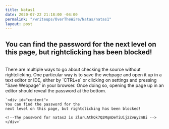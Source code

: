 ```yaml
---
title: Natas1
date: 2020-07-22 21:18:00 -04:00
permalink: "/writeups/OverTheWire/Natas/natas1"
layout: post
---
```


## You can find the password for the next level on this page, but rightclicking has been blocked!
<br/>
There are multiple ways to go about checking the source without rightclicking. One particular way is to save the webpage and open it up in a text editor or IDE, either by `CTRL+s` or clicking on settings and pressing "Save Webpage" in your browser. Once doing so, opening the page up in an editor should reveal the password at the bottom.
<br/>

    `<div id="content">
    You can find the password for the
    next level on this page, but rightclicking has been blocked!

    <!--The password for natas2 is ZluruAthQk7Q2MqmDeTiUij2ZvWy2mBi -->
    </div>`
